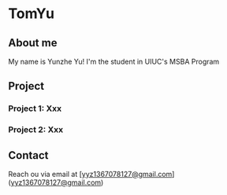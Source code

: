 # TomYu

## About me
My name is Yunzhe Yu!
I'm the student in UIUC's MSBA Program

## Project
### Project 1: Xxx
### Project 2: Xxx

## Contact
Reach ou via email at [yyz1367078127@gmail.com] (yyz1367078127@gmail.com)